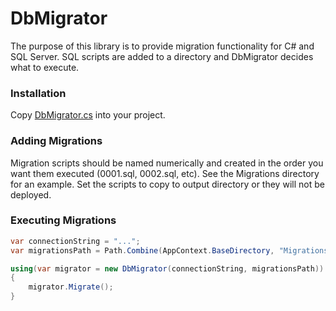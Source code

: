 # DbMigrator

The purpose of this library is to provide migration functionality
for C# and SQL Server. SQL scripts are added to a directory and
DbMigrator decides what to execute.

### Installation

Copy [DbMigrator.cs](https://raw.githubusercontent.com/rwhitmire/DbMigrator/master/DbMigrator/DbMigrator.cs) into your project.

### Adding Migrations

Migration scripts should be named numerically and created in the
order you want them executed (0001.sql, 0002.sql, etc). See the 
Migrations directory for an example. Set the scripts to copy to 
output directory or they will not be deployed.

### Executing Migrations

```csharp
var connectionString = "...";
var migrationsPath = Path.Combine(AppContext.BaseDirectory, "Migrations");

using(var migrator = new DbMigrator(connectionString, migrationsPath))
{
    migrator.Migrate();
}
```
